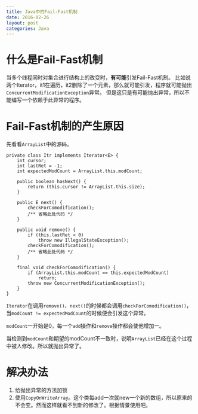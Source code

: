 ```yaml
---
title: Java中的Fail-Fast机制
date: 2016-02-26
layout: post
categories: Java
---
```


# 什么是Fail-Fast机制

当多个线程同时对集合进行结构上的改变时，**有可能**引发Fail-Fast机制。
比如说两个Iterator，it1在遍历，it2删除了一个元素，那么就可能引发，程序就可能抛出`ConcurrentModificationException`异常。
但是这只是有可能抛出异常，所以不能编写一个依赖于此异常的程序。

# Fail-Fast机制的产生原因

先看看`ArrayList`中的源码。

```
private class Itr implements Iterator<E> {
    int cursor;
    int lastRet = -1;
    int expectedModCount = ArrayList.this.modCount;

    public boolean hasNext() {
        return (this.cursor != ArrayList.this.size);
    }

    public E next() {
        checkForComodification();
        /** 省略此处代码 */
    }

    public void remove() {
        if (this.lastRet < 0)
            throw new IllegalStateException();
        checkForComodification();
        /** 省略此处代码 */
    }

    final void checkForComodification() {
        if (ArrayList.this.modCount == this.expectedModCount)
            return;
        throw new ConcurrentModificationException();
    }
}
```
`Iterator`在调用`remove()`、`next()`的时候都会调用`checkForComodification()`，当`modCount != expectedModCount`的时候便会引发这个异常。

`modCount`一开始是0，每一个`add`操作和`remove`操作都会使他增加一。

当检测到`modCount`和期望的modCount不一致时，说明`ArrayList`已经在这个过程中被人修改。所以就抛出异常了。

# 解决办法

1. 给抛出异常的方法加锁
2. 使用`CopyOnWriteArray`。这个类每add一次就new一个新的数组，所以原来的不会变。然而这样就看不到新的修改了。根据情景使用吧。
